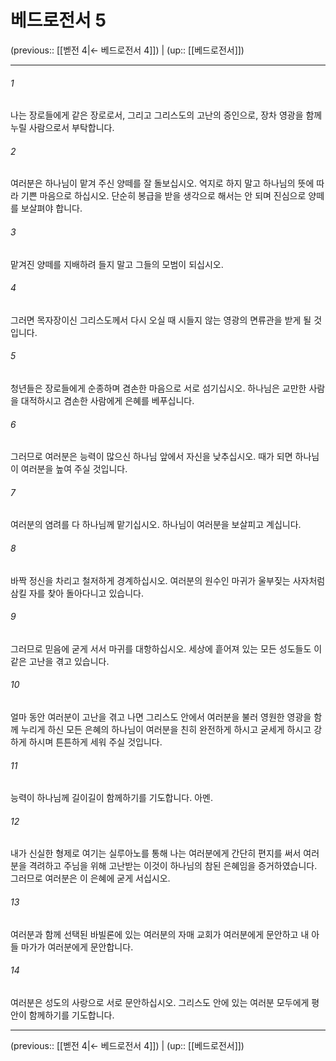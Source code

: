 # 베드로전서 5

(previous:: [[벧전 4|← 베드로전서 4]]) | (up:: [[베드로전서]])

***




###### 1 

나는 장로들에게 같은 장로로서, 그리고 그리스도의 고난의 증인으로, 장차 영광을 함께 누릴 사람으로서 부탁합니다. 



###### 2 

여러분은 하나님이 맡겨 주신 양떼를 잘 돌보십시오. 억지로 하지 말고 하나님의 뜻에 따라 기쁜 마음으로 하십시오. 단순히 봉급을 받을 생각으로 해서는 안 되며 진심으로 양떼를 보살펴야 합니다. 



###### 3 

맡겨진 양떼를 지배하려 들지 말고 그들의 모범이 되십시오. 



###### 4 

그러면 목자장이신 그리스도께서 다시 오실 때 시들지 않는 영광의 면류관을 받게 될 것입니다. 



###### 5 

청년들은 장로들에게 순종하며 겸손한 마음으로 서로 섬기십시오. 하나님은 교만한 사람을 대적하시고 겸손한 사람에게 은혜를 베푸십니다. 



###### 6 

그러므로 여러분은 능력이 많으신 하나님 앞에서 자신을 낮추십시오. 때가 되면 하나님이 여러분을 높여 주실 것입니다. 



###### 7 

여러분의 염려를 다 하나님께 맡기십시오. 하나님이 여러분을 보살피고 계십니다. 



###### 8 

바짝 정신을 차리고 철저하게 경계하십시오. 여러분의 원수인 마귀가 울부짖는 사자처럼 삼킬 자를 찾아 돌아다니고 있습니다. 



###### 9 

그러므로 믿음에 굳게 서서 마귀를 대항하십시오. 세상에 흩어져 있는 모든 성도들도 이 같은 고난을 겪고 있습니다. 



###### 10 

얼마 동안 여러분이 고난을 겪고 나면 그리스도 안에서 여러분을 불러 영원한 영광을 함께 누리게 하신 모든 은혜의 하나님이 여러분을 친히 완전하게 하시고 굳세게 하시고 강하게 하시며 튼튼하게 세워 주실 것입니다. 



###### 11 

능력이 하나님께 길이길이 함께하기를 기도합니다. 아멘. 



###### 12 

내가 신실한 형제로 여기는 실루아노를 통해 나는 여러분에게 간단히 편지를 써서 여러분을 격려하고 주님을 위해 고난받는 이것이 하나님의 참된 은혜임을 증거하였습니다. 그러므로 여러분은 이 은혜에 굳게 서십시오. 



###### 13 

여러분과 함께 선택된 바빌론에 있는 여러분의 자매 교회가 여러분에게 문안하고 내 아들 마가가 여러분에게 문안합니다. 



###### 14 

여러분은 성도의 사랑으로 서로 문안하십시오. 그리스도 안에 있는 여러분 모두에게 평안이 함께하기를 기도합니다.

***

(previous:: [[벧전 4|← 베드로전서 4]]) | (up:: [[베드로전서]])
